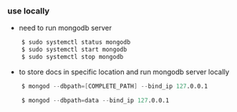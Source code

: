 ### use locally

* need to run mongodb server

```s
    $ sudo systemctl status mongodb
    $ sudo systemctl start mongodb
    $ sudo systemctl stop mongodb
```

* to store docs in specific location and run mongodb server locally

```s
    $ mongod --dbpath=[COMPLETE_PATH] --bind_ip 127.0.0.1

    $ mongod --dbpath=data --bind_ip 127.0.0.1
```